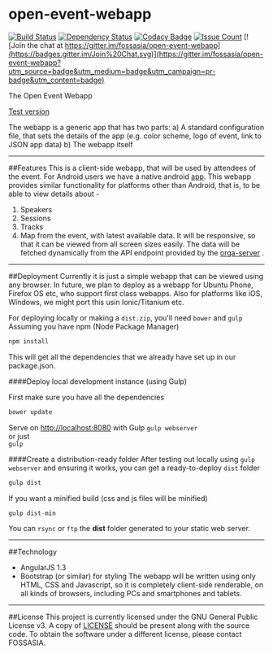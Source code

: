 # open-event-webapp

[![Build Status](https://travis-ci.org/fossasia/open-event-webapp.svg?branch=master)](https://travis-ci.org/fossasia/open-event-webapp)
[![Dependency Status](https://gemnasium.com/badges/github.com/fossasia/open-event-webapp.svg)](https://gemnasium.com/github.com/fossasia/open-event-webapp)
[![Codacy Badge](https://api.codacy.com/project/badge/grade/0c340153c9ef495ba3f8d26f0c8b317e)](https://www.codacy.com/app/triplez/open-event-webapp)
[![Issue Count](https://codeclimate.com/github/fossasia/open-event-webapp/badges/issue_count.svg)](https://codeclimate.com/github/fossasia/open-event-webapp)
[![Join the chat at https://gitter.im/fossasia/open-event-webapp](https://badges.gitter.im/Join%20Chat.svg)](https://gitter.im/fossasia/open-event-webapp?utm_source=badge&utm_medium=badge&utm_campaign=pr-badge&utm_content=badge)

The Open Event Webapp

[Test version](http://fossasia.github.io/open-event-webapp/)

The webapp is a generic app that has two parts:
a) A standard configuration file, that sets the details of the app (e.g. color scheme, logo of event, link to JSON app data)
b) The webapp itself

----------------------------------------------------------------------------
##Features
This is a client-side webapp, that will be used by attendees of the event. For Android users we have a native android [app](https://github.com/fossasia/open-event-android). This webapp provides similar functionality for platforms other than Android, that is, to be able to view details about -
 1. Speakers
 2. Sessions
 3. Tracks
 4. Map
from the event, with latest available data. It will be responsive, so that it can be viewed from all screen sizes easily. The data will be fetched dynamically from the API endpoint provided by the [orga-server](https://github.com/fossasia/open-event-orga-server) .

----------------------------------------------------------------------------
##Deployment
Currently it is just a simple webapp that can be viewed using any browser. In future, we plan to deploy as a webapp for Ubuntu Phone, Firefox OS etc, who support first class webapps. Also for platforms like iOS, Windows, we might port this usin Ionic/Titanium etc.

For deploying locally or making a `dist.zip`, you'll need `bower` and `gulp`
Assuming you have npm (Node Package Manager)
```javascript
npm install
```
This will get all the dependencies that we already have set up in our package.json.

####Deploy local development instance (using Gulp)   

First make sure you have all the dependencies
```javascript
bower update
```

Serve on <http://localhost:8080> with Gulp
`gulp webserver`   
or just   
`gulp`

####Create a distribution-ready folder
After testing out locally using `gulp webserver` and ensuring it works,
you can get a ready-to-deploy `dist` folder

```javascript
gulp dist
```

If you want a minified build (css and js files will be minified)
```javascript
gulp dist-min
```

You can `rsync` or `ftp` the **dist** folder generated to your static web server.

-------------------------------------------------------------------------
##Technology
 * AngularJS 1.3
 * Bootstrap (or similar) for styling
The webapp will be written using only HTML, CSS and Javascript, so it is completely client-side renderable, on all kinds of browsers, including PCs and smartphones and tablets.

----------------------------------------------------------------------------
##License
This project is currently licensed under the GNU General Public License v3. A copy of [LICENSE](https://github.com/fossasia/open-event-webapp/blob/master/LICENSE.md) should be present along with the source code. To obtain the software under a different license, please contact FOSSASIA.
